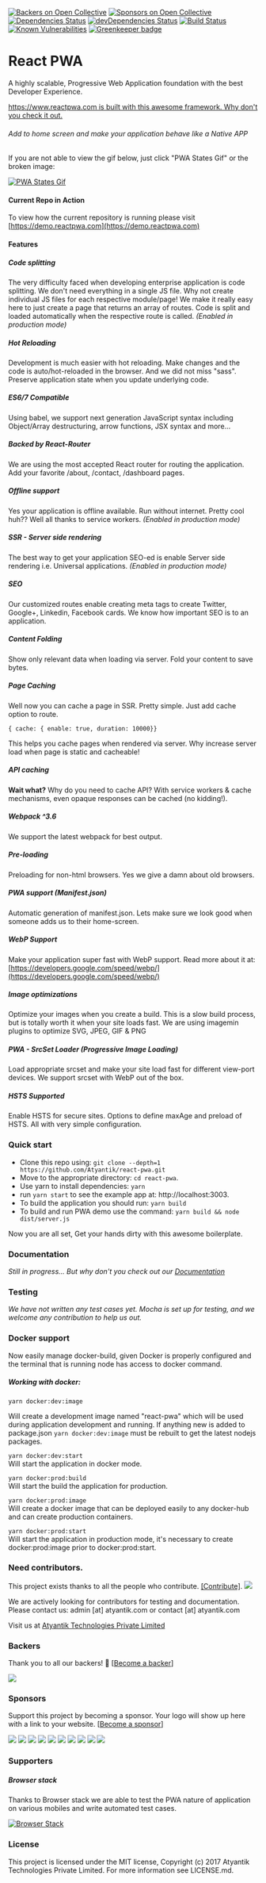 [![Backers on Open Collective](https://opencollective.com/react-pwa/backers/badge.svg)](#backers) [![Sponsors on Open Collective](https://opencollective.com/react-pwa/sponsors/badge.svg)](#sponsors) [![Dependencies Status](https://david-dm.org/Atyantik/react-pwa.svg)](https://david-dm.org/Atyantik/react-pwa)
[![devDependencies Status](https://david-dm.org/Atyantik/react-pwa/dev-status.svg)](https://david-dm.org/Atyantik/react-pwa?type=dev)
[![Build Status](https://travis-ci.org/Atyantik/react-pwa.svg?branch=master)](https://travis-ci.org/Atyantik/react-pwa)
[![Known Vulnerabilities](https://snyk.io/test/github/atyantik/react-pwa/badge.svg)](https://snyk.io/test/github/atyantik/react-pwa)
[![Greenkeeper badge](https://badges.greenkeeper.io/Atyantik/react-pwa.svg)](https://greenkeeper.io/)

# React PWA
A highly scalable, Progressive Web Application foundation with the best Developer Experience.

[https://www.reactpwa.com is built with this awesome framework. Why don't you check it out.](https://www.reactpwa.com/)

###### Add to home screen and make your application behave like a Native APP
If you are not able to view the gif below, just click "PWA States Gif" or the broken image:  

[![PWA States Gif](https://media.giphy.com/media/xT9Igz9xhXychk8LyE/giphy.gif)](https://www.atyantik.com/wp-content/uploads/2017/10/PWA-States.png)

#### Current Repo in Action
To view how the current repository is running please visit [https://demo.reactpwa.com](https://demo.reactpwa.com)
#### Features
##### Code splitting
The very difficulty faced when developing enterprise application is code splitting. We don't need everything in a single JS file. Why not create individual JS files for each respective module/page!
We make it really easy here to just create a page that returns an array of routes. Code is split and loaded automatically when the respective route is called.
*(Enabled in production mode)*  

##### Hot Reloading
Development is much easier with hot reloading. Make changes and the code is auto/hot-reloaded in the browser.
And we did not miss "sass". Preserve application state when you update underlying code.  

##### ES6/7 Compatible
Using babel, we support next generation JavaScript syntax including Object/Array destructuring, arrow functions, JSX syntax and more...  

##### Backed by React-Router
We are using the most accepted React router for routing the application. Add your favorite /about, /contact, /dashboard pages.  

##### Offline support
Yes your application is offline available. Run without internet. Pretty cool huh?? Well all thanks to service workers.
*(Enabled in production mode)*  

##### SSR - Server side rendering
The best way to get your application SEO-ed is enable Server side rendering i.e. Universal applications.
*(Enabled in production mode)*  

##### SEO
Our customized routes enable creating meta tags to create Twitter, Google+, Linkedin, Facebook cards. We know how important SEO is to an application.  

##### Content Folding
Show only relevant data when loading via server. Fold your content to save bytes.  


##### Page Caching
Well now you can cache a page in SSR. Pretty simple. Just add cache option to route.

`{ cache: { enable: true, duration: 10000}}`
 
This helps you cache pages when rendered via server. Why increase server load when page is static and cacheable! 

##### API caching
**Wait what?** Why do you need to cache API? With service workers & cache mechanisms, even opaque responses can be cached (no kidding!).  

##### Webpack ^3.6
We support the latest webpack for best output.  

##### Pre-loading
Preloading for non-html browsers. Yes we give a damn about old browsers.  

##### PWA support (Manifest.json)
Automatic generation of manifest.json. Lets make sure we look good when someone adds us to their home-screen.  
  

##### WebP Support 
Make your application super fast with WebP support. Read more about it at:
[https://developers.google.com/speed/webp/](https://developers.google.com/speed/webp/)  

##### Image optimizations
Optimize your images when you create a build. This is a slow build process, but is totally worth it when your site loads fast. We are using imagemin plugins to optimize 
SVG, JPEG, GIF & PNG  

##### PWA - SrcSet Loader (Progressive Image Loading)
Load appropriate srcset and make your site load fast for different view-port devices. We support srcset with WebP out of the box.  

##### HSTS Supported
Enable HSTS for secure sites. Options to define maxAge and preload of HSTS. All with very simple configuration.  
   


### Quick start

- Clone this repo using: `git clone --depth=1 https://github.com/Atyantik/react-pwa.git`
- Move to the appropriate directory: `cd react-pwa`.
- Use yarn to install dependencies: `yarn`
- run `yarn start` to see the example app at: http://localhost:3003.
- To build the application you should run: `yarn build`
- To build and run PWA demo use the command: `yarn build && node dist/server.js`  

Now you are all set, Get your hands dirty with this awesome boilerplate.  

### Documentation
*Still in progress... But why don't you check out our [Documentation](https://www.reactpwa.com/docs)*  

### Testing
*We have not written any test cases yet. Mocha is set up for testing, and we welcome any contribution to help us out.*  

### Docker support
Now easily manage docker-build, given Docker is properly configured and the terminal that is running node has access to docker command.

##### Working with docker:

`yarn docker:dev:image` 

Will create a development image named "react-pwa" which will be used during application development and running.
If anything new is added to package.json `yarn docker:dev:image` must be rebuilt to get the latest nodejs packages.

`yarn docker:dev:start`  
Will start the application in docker mode.  
 
`yarn docker:prod:build`  
Will start the build the application for production.  
 
`yarn docker:prod:image`  
Will create a docker image that can be deployed easily to any docker-hub and can create production containers.  

`yarn docker:prod:start`  
Will start the application in production mode, it's necessary to create docker:prod:image prior to docker:prod:start.  


### Need contributors.


This project exists thanks to all the people who contribute. [[Contribute]](CONTRIBUTING.md).
<a href="graphs/contributors"><img src="https://opencollective.com/react-pwa/contributors.svg?width=890" /></a>

We are actively looking for contributors for testing and documentation.
Please contact us: admin [at] atyantik.com or contact [at] atyantik.com  

Visit us at [Atyantik Technologies Private Limited](https://www.atyantik.com)

### Backers

Thank you to all our backers! 🙏 [[Become a backer](https://opencollective.com/react-pwa#backer)]

<a href="https://opencollective.com/react-pwa#backers" target="_blank"><img src="https://opencollective.com/react-pwa/backers.svg?width=890"></a>


### Sponsors

Support this project by becoming a sponsor. Your logo will show up here with a link to your website. [[Become a sponsor](https://opencollective.com/react-pwa#sponsor)]

<a href="https://opencollective.com/react-pwa/sponsor/0/website" target="_blank"><img src="https://opencollective.com/react-pwa/sponsor/0/avatar.svg"></a>
<a href="https://opencollective.com/react-pwa/sponsor/1/website" target="_blank"><img src="https://opencollective.com/react-pwa/sponsor/1/avatar.svg"></a>
<a href="https://opencollective.com/react-pwa/sponsor/2/website" target="_blank"><img src="https://opencollective.com/react-pwa/sponsor/2/avatar.svg"></a>
<a href="https://opencollective.com/react-pwa/sponsor/3/website" target="_blank"><img src="https://opencollective.com/react-pwa/sponsor/3/avatar.svg"></a>
<a href="https://opencollective.com/react-pwa/sponsor/4/website" target="_blank"><img src="https://opencollective.com/react-pwa/sponsor/4/avatar.svg"></a>
<a href="https://opencollective.com/react-pwa/sponsor/5/website" target="_blank"><img src="https://opencollective.com/react-pwa/sponsor/5/avatar.svg"></a>
<a href="https://opencollective.com/react-pwa/sponsor/6/website" target="_blank"><img src="https://opencollective.com/react-pwa/sponsor/6/avatar.svg"></a>
<a href="https://opencollective.com/react-pwa/sponsor/7/website" target="_blank"><img src="https://opencollective.com/react-pwa/sponsor/7/avatar.svg"></a>
<a href="https://opencollective.com/react-pwa/sponsor/8/website" target="_blank"><img src="https://opencollective.com/react-pwa/sponsor/8/avatar.svg"></a>
<a href="https://opencollective.com/react-pwa/sponsor/9/website" target="_blank"><img src="https://opencollective.com/react-pwa/sponsor/9/avatar.svg"></a>

### Supporters
##### Browser stack
Thanks to Browser stack we are able to test the PWA nature of application on various mobiles and write automated test cases.  

[![Browser Stack](https://www.atyantik.com/wp-content/uploads/2017/10/Browser-Stack-Logo.png)](https://www.browserstack.com)


### License
This project is licensed under the MIT license, Copyright (c) 2017 Atyantik Technologies Private Limited. For more information see LICENSE.md.  
